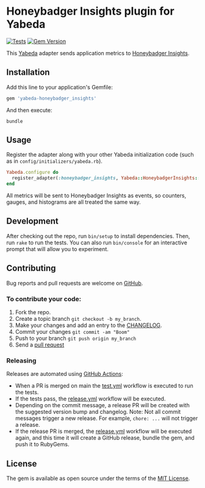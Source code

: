 # Honeybadger Insights plugin for Yabeda

[![Tests](https://github.com/honeybadger-io/yabeda-honeybadger_insights/actions/workflows/test.yml/badge.svg)](https://github.com/honeybadger-io/yabeda-honeybadger_insights/actions/workflows/test.yml)
[![Gem Version](https://badge.fury.io/rb/yabeda-honeybadger_insights.svg)](https://rubygems.org/gems/yabeda-honeybadger_insights)

This [Yabeda] adapter sends application metrics to [Honeybadger Insights].

## Installation

Add this line to your application's Gemfile:

```ruby
gem 'yabeda-honeybadger_insights'
```

And then execute:

```shell
bundle
```

## Usage

Register the adapter along with your other Yabeda initialization code (such as in `config/initializers/yabeda.rb`).

```ruby
Yabeda.configure do
  register_adapter(:honeybadger_insights, Yabeda::HoneybadgerInsights::Adapter.new)
end
```

All metrics will be sent to Honeybadger Insights as events, so counters, gauges, and histograms are all treated the same way.

## Development

After checking out the repo, run `bin/setup` to install dependencies. Then, run `rake` to run the tests. You can also run `bin/console` for an interactive prompt that will allow you to experiment.

## Contributing

Bug reports and pull requests are welcome on [GitHub](https://github.com/honeybadger-io/yabeda-honeybadger_insights).

### To contribute your code:

1. Fork the repo.
2. Create a topic branch `git checkout -b my_branch`.
3. Make your changes and add an entry to the [CHANGELOG](CHANGELOG.md).
4. Commit your changes `git commit -am "Boom"`
5. Push to your branch `git push origin my_branch`
6. Send a [pull request](https://github.com/honeybadger-io/yabeda-honeybadger_insights/pulls)

### Releasing

Releases are automated using [GitHub Actions](.github/workflows/release.yml):

* When a PR is merged on main the [test.yml](.github/workflows/test.yml) workflow is executed to run the tests.
* If the tests pass, the [release.yml](.github/workflows/release.yml) workflow will be executed.
* Depending on the commit message, a release PR will be created with the suggested  version bump and changelog.
  Note: Not all commit messages trigger a new release. For example, `chore: ...` will not trigger a release.
* If the release PR is merged, the [release.yml](.github/workflows/release.yml) workflow will be executed again, and this time it will create a GitHub release, bundle the gem, and push it to RubyGems.

## License

The gem is available as open source under the terms of the [MIT License](https://opensource.org/licenses/MIT).

[Honeybadger Insights]: https://www.honeybadger.io/tour/insights/
[Yabeda]: https://github.com/yabeda-rb/yabeda